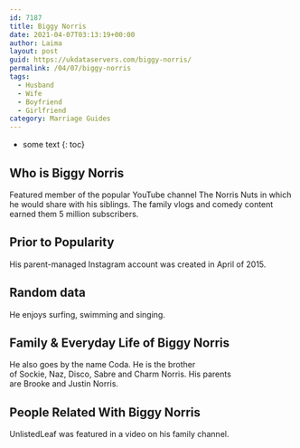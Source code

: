```yaml
---
id: 7187
title: Biggy Norris
date: 2021-04-07T03:13:19+00:00
author: Laima
layout: post
guid: https://ukdataservers.com/biggy-norris/
permalink: /04/07/biggy-norris
tags:
  - Husband
  - Wife
  - Boyfriend
  - Girlfriend
category: Marriage Guides
---
```


* some text
{: toc}


## Who is Biggy Norris
                  
                  
                  
Featured member of the popular YouTube channel The Norris Nuts in which he would share with his siblings. The family vlogs and comedy content earned them 5 million subscribers. 
                  
              
            
              
            
                
                
                
## Prior to Popularity
                  
                  
                  
His parent-managed Instagram account was created in April of 2015. 
                  
              
            
              
            
                
                
                
## Random data
                  
                  
                  
He enjoys surfing, swimming and singing.
                  
              
            
              
            
                
                
                
## Family & Everyday Life of Biggy Norris
                  
                  
                  
He also goes by the name Coda. He is the brother of Sockie, Naz, Disco, Sabre and Charm Norris. His parents are Brooke and Justin Norris. 
                  
              
            
              
            
                
                
                
## People Related With Biggy Norris
                  
                  
                  
UnlistedLeaf was featured in a video on his family channel.
                  
              
            
              
            
                
              
            
              
              
            
            
              
            
          
          
          